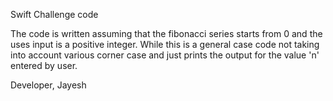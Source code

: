 Swift Challenge code

The code is written assuming that the fibonacci series starts from 0 and the uses input is a positive integer. 
While this is a general case code not taking into account various corner case and just prints the output for the value 'n' entered by user.





Developer,
Jayesh